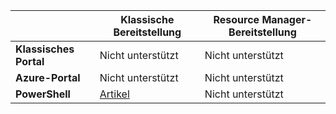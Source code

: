 | | **Klassische Bereitstellung** | **Resource Manager-Bereitstellung**|
|-----------------------------|-------------|---------------------|
| **Klassisches Portal** | Nicht unterstützt | Nicht unterstützt |
| **Azure-Portal** | Nicht unterstützt | Nicht unterstützt |
| **PowerShell** | [Artikel](../articles/expressroute/expressroute-howto-coexist-classic.md) | Nicht unterstützt |

<!---HONumber=AcomDC_0323_2016-->